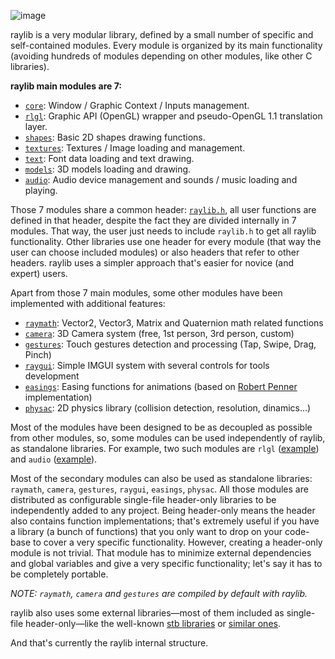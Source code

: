 ![image](https://github.com/raysan5/raylib.com/blob/master/images/raylib_architecture_v2.5.png)

raylib is a very modular library, defined by a small number of specific and self-contained modules. Every module is organized by its main functionality (avoiding hundreds of modules depending on other modules, like other C libraries).

**raylib main modules are 7:**
 - [`core`](https://github.com/raysan5/raylib/blob/master/src/core.c): Window / Graphic Context / Inputs management.
 - [`rlgl`](https://github.com/raysan5/raylib/blob/master/src/rlgl.h): Graphic API (OpenGL) wrapper and pseudo-OpenGL 1.1 translation layer.
 - [`shapes`](https://github.com/raysan5/raylib/blob/master/src/shapes.c): Basic 2D shapes drawing functions.
 - [`textures`](https://github.com/raysan5/raylib/blob/master/src/textures.c): Textures / Image loading and management.
 - [`text`](https://github.com/raysan5/raylib/blob/master/src/text.c): Font data loading and text drawing.
 - [`models`](https://github.com/raysan5/raylib/blob/master/src/models.c): 3D models loading and drawing.
 - [`audio`](https://github.com/raysan5/raylib/blob/master/src/audio.c): Audio device management and sounds / music loading and playing.

Those 7 modules share a common header: [`raylib.h`](https://github.com/raysan5/raylib/blob/master/src/raylib.h), all user functions are defined in that header, despite the fact they are divided internally in 7 modules. That way, the user just needs to include `raylib.h` to get all raylib functionality. Other libraries use one header for every module (that way the user can choose included modules) or also headers that refer to other headers. raylib uses a simpler approach that's easier for novice (and expert) users.

Apart from those 7 main modules, some other modules have been implemented with additional features:
 - [`raymath`](https://github.com/raysan5/raylib/blob/master/src/raymath.h): Vector2, Vector3, Matrix and Quaternion math related functions
 - [`camera`](https://github.com/raysan5/raylib/blob/master/src/camera.h): 3D Camera system (free, 1st person, 3rd person, custom)
 - [`gestures`](https://github.com/raysan5/raylib/blob/master/src/gestures.h): Touch gestures detection and processing (Tap, Swipe, Drag, Pinch)
 - [`raygui`](https://github.com/raysan5/raygui): Simple IMGUI system with several controls for tools development
 - [`easings`](https://github.com/raysan5/raylib/blob/master/src/easings.h): Easing functions for animations (based on [Robert Penner](http://robertpenner.com/easing/) implementation)
 - [`physac`](https://github.com/victorfisac/Physac): 2D physics library (collision detection, resolution, dinamics...)

Most of the modules have been designed to be as decoupled as possible from other modules, so, some modules can be used independently of raylib, as standalone libraries. For example, two such modules are `rlgl` ([example](https://github.com/raysan5/raylib/blob/master/examples/others/rlgl_standalone.c)) and `audio` ([example](https://github.com/raysan5/raylib/blob/master/examples/others/audio_standalone.c)).

Most of the secondary modules can also be used as standalone libraries: `raymath`, `camera`, `gestures`, `raygui`, `easings`, `physac`. All those modules are distributed as configurable single-file header-only libraries to be independently added to any project. Being header-only means the header also contains function implementations; that's extremely useful if you have a library (a bunch of functions) that you only want to drop on your code-base to cover a very specific functionality. However, creating a header-only module is not trivial. That module has to minimize external dependencies and global variables and give a very specific functionality; let's say it has to be completely portable.

*NOTE: `raymath`, `camera` and `gestures` are compiled by default with raylib.*

raylib also uses some external libraries—most of them included as single-file header-only—like the well-known [stb libraries](https://github.com/nothings/stb) or [similar ones](https://github.com/raysan5/raylib/tree/develop/src/external).

And that's currently the raylib internal structure.
